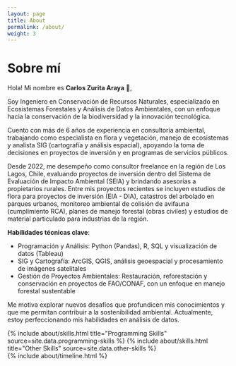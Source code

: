 ```yaml
---
layout: page
title: About
permalink: /about/
weight: 3
---
```


# **Sobre mí**

Hola! Mi nombre es **Carlos Zurita Araya** :wave:,<br>

Soy Ingeniero en Conservación de Recursos Naturales, especializado en Ecosistemas Forestales y Análisis de Datos Ambientales, con un enfoque hacia la conservación de la biodiversidad y la innovación tecnológica.

Cuento con más de 6 años de experiencia en consultoría ambiental, trabajando como especialista en flora y vegetación, manejo de ecosistemas y analista SIG (cartografía y análisis espacial), apoyando la toma de decisiones en proyectos de inversión y en programas de servicios públicos.

Desde 2022, me desempeño como consultor freelance en la región de Los Lagos, Chile, evaluando proyectos de inversión dentro del Sistema de Evaluación de Impacto Ambiental (SEIA) y brindando asesorías a propietarios rurales. Entre mis proyectos recientes se incluyen estudios de flora para proyectos de inversión (EIA - DIA), catastros del arbolado en parques urbanos, monitoreo ambiental de colisión de avifauna (cumplimiento RCA), planes de manejo forestal (obras civiles) y estudios de material particulado para industrias de la región.

**Habilidades técnicas clave**:
- Programación y Análisis: Python (Pandas), R, SQL y visualización de datos (Tableau)
- SIG y Cartografía: ArcGIS, QGIS, análisis geoespacial y procesamiento de imágenes satelitales
- Gestión de Proyectos Ambientales: Restauración, reforestación y conservación en proyectos de FAO/CONAF, con un enfoque en manejo forestal sustentable

Me motiva explorar nuevos desafíos que profundicen mis conocimientos y que me permitan contribuir a la sostenibilidad ambiental. Actualmente, estoy perfeccionando mis habilidades en análisis de datos.

<div class="row">
{% include about/skills.html title="Programming Skills" source=site.data.programming-skills %}
{% include about/skills.html title="Other Skills" source=site.data.other-skills %}
</div>

<div class="row">
{% include about/timeline.html %}
</div>
